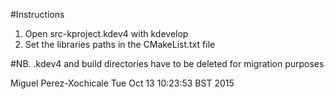 #Instructions

1. Open src-kproject.kdev4 with kdevelop
2. Set the libraries paths in the CMakeList.txt file 


#NB. 
.kdev4 and build directories have to be deleted for migration purposes


Miguel Perez-Xochicale 
Tue Oct 13 10:23:53 BST 2015
